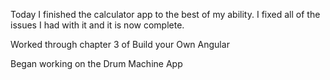 Today I finished the calculator app to the best of my ability. I fixed all of the issues I had with it and it is now complete.

Worked through chapter 3 of Build your Own Angular

Began working on the Drum Machine App
